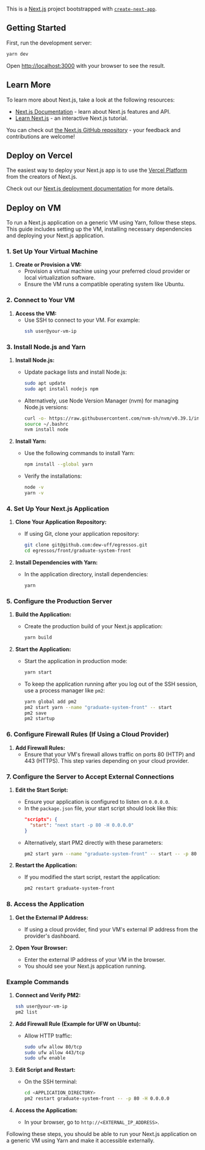 This is a [Next.js](https://nextjs.org/) project bootstrapped with [`create-next-app`](https://github.com/vercel/next.js/tree/canary/packages/create-next-app).

## Getting Started

First, run the development server:

```bash
yarn dev
```

Open [http://localhost:3000](http://localhost:3000) with your browser to see the result.

## Learn More

To learn more about Next.js, take a look at the following resources:

- [Next.js Documentation](https://nextjs.org/docs) - learn about Next.js features and API.
- [Learn Next.js](https://nextjs.org/learn) - an interactive Next.js tutorial.

You can check out [the Next.js GitHub repository](https://github.com/vercel/next.js/) - your feedback and contributions are welcome!

## Deploy on Vercel

The easiest way to deploy your Next.js app is to use the [Vercel Platform](https://vercel.com/new?utm_medium=default-template&filter=next.js&utm_source=create-next-app&utm_campaign=create-next-app-readme) from the creators of Next.js.

Check out our [Next.js deployment documentation](https://nextjs.org/docs/deployment) for more details.

## Deploy on VM

To run a Next.js application on a generic VM using Yarn, follow these steps. This guide includes setting up the VM, installing necessary dependencies and deploying your Next.js application.

### 1. Set Up Your Virtual Machine

1. **Create or Provision a VM:**
   - Provision a virtual machine using your preferred cloud provider or local virtualization software.
   - Ensure the VM runs a compatible operating system like Ubuntu.

### 2. Connect to Your VM

1. **Access the VM:**
   - Use SSH to connect to your VM. For example:
     ```sh
     ssh user@your-vm-ip
     ```

### 3. Install Node.js and Yarn

1. **Install Node.js:**
   - Update package lists and install Node.js:
     ```sh
     sudo apt update
     sudo apt install nodejs npm
     ```
   - Alternatively, use Node Version Manager (nvm) for managing Node.js versions:
     ```sh
     curl -o- https://raw.githubusercontent.com/nvm-sh/nvm/v0.39.1/install.sh | bash
     source ~/.bashrc
     nvm install node
     ```

2. **Install Yarn:**
   - Use the following commands to install Yarn:
     ```sh
     npm install --global yarn
     ```
   - Verify the installations:
     ```sh
     node -v
     yarn -v
     ```

### 4. Set Up Your Next.js Application

1. **Clone Your Application Repository:**
   - If using Git, clone your application repository:
     ```sh
     git clone git@github.com:dew-uff/egressos.git
     cd egressos/front/graduate-system-front
     ```

2. **Install Dependencies with Yarn:**
   - In the application directory, install dependencies:
     ```sh
     yarn
     ```

### 5. Configure the Production Server

1. **Build the Application:**
   - Create the production build of your Next.js application:
     ```sh
     yarn build
     ```

2. **Start the Application:**
   - Start the application in production mode:
     ```sh
     yarn start
     ```
   - To keep the application running after you log out of the SSH session, use a process manager like `pm2`:
     ```sh
     yarn global add pm2
     pm2 start yarn --name "graduate-system-front" -- start
     pm2 save
     pm2 startup
     ```

### 6. Configure Firewall Rules (If Using a Cloud Provider)

1. **Add Firewall Rules:**
   - Ensure that your VM's firewall allows traffic on ports 80 (HTTP) and 443 (HTTPS). This step varies depending on your cloud provider.

### 7. Configure the Server to Accept External Connections

1. **Edit the Start Script:**
   - Ensure your application is configured to listen on `0.0.0.0`.
   - In the `package.json` file, your start script should look like this:
     ```json
     "scripts": {
       "start": "next start -p 80 -H 0.0.0.0"
     }
     ```
   - Alternatively, start PM2 directly with these parameters:
     ```sh
     pm2 start yarn --name "graduate-system-front" -- start -- -p 80 -H 0.0.0.0
     ```

2. **Restart the Application:**
   - If you modified the start script, restart the application:
     ```sh
     pm2 restart graduate-system-front
     ```

### 8. Access the Application

1. **Get the External IP Address:**
   - If using a cloud provider, find your VM's external IP address from the provider's dashboard.

2. **Open Your Browser:**
   - Enter the external IP address of your VM in the browser.
   - You should see your Next.js application running.

### Example Commands

1. **Connect and Verify PM2:**
   ```sh
   ssh user@your-vm-ip
   pm2 list
   ```

2. **Add Firewall Rule (Example for UFW on Ubuntu):**
   - Allow HTTP traffic:
     ```sh
     sudo ufw allow 80/tcp
     sudo ufw allow 443/tcp
     sudo ufw enable
     ```

3. **Edit Script and Restart:**
   - On the SSH terminal:
     ```sh
     cd <APPLICATION_DIRECTORY>
     pm2 restart graduate-system-front -- -p 80 -H 0.0.0.0
     ```

4. **Access the Application:**
   - In your browser, go to `http://<EXTERNAL_IP_ADDRESS>`.

Following these steps, you should be able to run your Next.js application on a generic VM using Yarn and make it accessible externally.
